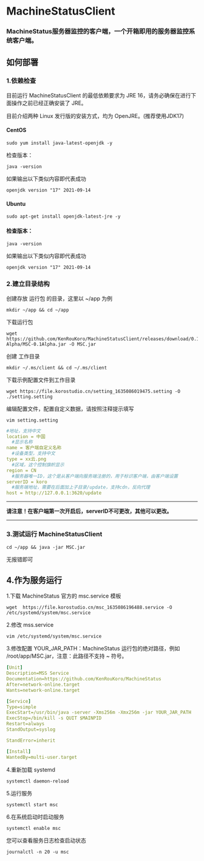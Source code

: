 # MachineStatusClient
### MachineStatus服务器监控的客户端，一个开箱即用的服务器监控系统客户端。
## 如何部署
### 1.依赖检查
目前运行 MachineStatusClient 的最低依赖要求为 JRE 16，请务必确保在进行下面操作之前已经正确安装了 JRE。

目前介绍两种 Linux 发行版的安装方式，均为 OpenJRE。(推荐使用JDK17)

#### CentOS
```shell
sudo yum install java-latest-openjdk -y
```
检查版本：
```shell
java -version
```
如果输出以下类似内容即代表成功
```shell
openjdk version "17" 2021-09-14
```
#### Ubuntu
```shell
sudo apt-get install openjdk-latest-jre -y
```
#### 检查版本：
```shell
java -version
```
如果输出以下类似内容即代表成功
```shell
openjdk version "17" 2021-09-14
```
### 2.建立目录结构
创建存放 运行包 的目录，这里以 ~/app 为例
```shell
mkdir ~/app && cd ~/app
```
下载运行包
```shell
wget https://github.com/KenRouKoro/MachineStatusClient/releases/download/0.1-Alpha/MSC-0.1Alpha.jar -O MSC.jar
```
创建 工作目录
```shell
mkdir ~/.ms/client && cd ~/.ms/client
```
下载示例配置文件到工作目录
```shell
wget https://file.korostudio.cn/setting_1635086019475.setting -O ./setting.setting
```
编辑配置文件，配置自定义数据，请按照注释提示填写
```shell
vim setting.setting
```
```yaml
#地址，支持中文
location = 中国
  #显示名称
name = 客户端自定义名称
  #设备类型，支持中文
type = xx云.png
  #区域，这个控制旗帜显示
region = CN
  #服务器唯一ID，这个是从客户端向服务端注册的，用于标识客户端，由客户端设置
serverID = koro
  #服务端地址，需要在后面加上子目录/update，支持cdn，反向代理
host = http://127.0.0.1:3620/update
```
****
**请注意！在客户端第一次开启后，serverID不可更改，其他可以更改。**
****
### 3.测试运行 MachineStatusClient
```shell
cd ~/app && java -jar MSC.jar
```
无报错即可
## 4.作为服务运行
1.下载 MachineStatus 官方的 msc.service 模板
```shell
wget  https://file.korostudio.cn/msc_1635086196488.service -O /etc/systemd/system/msc.service
```
2.修改 mss.service
```shell
vim /etc/systemd/system/msc.service
```
3.修改配置
YOUR_JAR_PATH：MachineStatus 运行包的绝对路径，例如 /root/app/MSC.jar，注意：此路径不支持 ~ 符号。
```yaml
[Unit]
Description=MSS Service
Documentation=https://github.com/KenRouKoro/MachineStatus
After=network-online.target
Wants=network-online.target

[Service]
Type=simple
ExecStart=/usr/bin/java -server -Xms256m -Xmx256m -jar YOUR_JAR_PATH
ExecStop=/bin/kill -s QUIT $MAINPID
Restart=always
StandOutput=syslog

StandError=inherit

[Install]
WantedBy=multi-user.target
```
4.重新加载 systemd
```shell
systemctl daemon-reload
```
5.运行服务
```shell
systemctl start msc
```
6.在系统启动时启动服务
```shell
systemctl enable msc
```
您可以查看服务日志检查启动状态
```shell
journalctl -n 20 -u msc
```